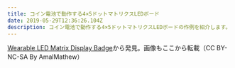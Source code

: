 ```yaml
---
title: コイン電池で動作する4×5ドットマトリクスLEDボード
date: 2019-05-29T12:36:26.104Z
description: コイン電池で動作する4×5ドットマトリクスLEDボードの作例を紹介します。
---
```

[Wearable LED Matrix Display Badge](https://www.instructables.com/id/Wearable-LED-Matrix-Display-Badge/)から発見。画像もここから転載（CC BY-NC-SA By AmalMathew）
